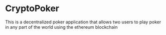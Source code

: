# CryptoPoker
This is a decentralized poker application that allows two users to play poker in any part of the world using the ethereum blockchain
